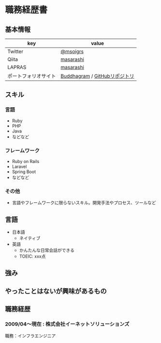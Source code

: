 # 職務経歴書

## 基本情報

|key|value|
|---|-----|
|Twitter|[@msoigrs](https://twitter.com/msoigrs)|
|Qiita|[masarashi](https://qiita.com/masarashi)|
|LAPRAS|[masarashi](https://lapras.com/public/F4OUOIH)|
|ポートフォリオサイト|[Buddhagram](https://buddhagram.work/) / [GitHubリポジトリ](https://github.com/masarashi/buddhagram)|

## スキル
### 言語
- Ruby
- PHP
- Java
- などなど

### フレームワーク

- Ruby on Rails
- Laravel
- Spring Boot
- などなど

### その他

- 言語やフレームワークに限らないスキル。開発手法やプロセス、ツールなど

## 言語

- 日本語
  - ネイティブ
- 英語
  - かんたんな日常会話ができる
  - TOEIC: xxx点

## 強み

## やったことはないが興味があるもの

## 職務経歴

### 2009/04～現在 : 株式会社イーネットソリューションズ

職務：インフラエンジニア
